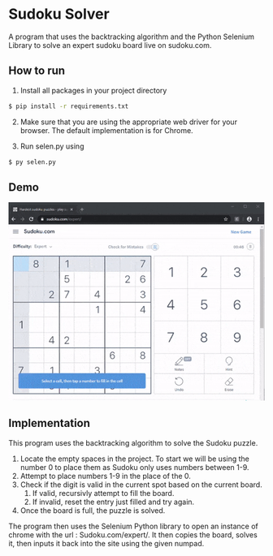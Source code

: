 # Sudoku Solver

A program that uses the backtracking algorithm and the Python Selenium Library to solve an expert sudoku board live on sudoku.com.

## How to run

1) Install all packages in your project directory

```bash
$ pip install -r requirements.txt
```

2) Make sure that you are using the appropriate web driver for your browser. The default implementation is for Chrome.

3) Run selen.py using

```bash 
$ py selen.py
```

## Demo

![Sudoku.com being solved!](img\full-gif-99comp.gif)

## Implementation

This program uses the backtracking algorithm to solve the Sudoku puzzle.

1) Locate the empty spaces in the project. To start we will be using the number 0 to place them as Sudoku only uses numbers between 1-9.
2) Attempt to place numbers 1-9 in the place of the 0.
3) Check if the digit is valid in the current spot based on the current board.
   1) If valid, recursivly attempt to fill the board.
   2) If invalid, reset the entry just filled and try again.
4) Once the board is full, the puzzle is solved.

The program then uses the Selenium Python library to open an instance of chrome with the url : Sudoku.com/expert/. It then copies the board, solves it, then inputs it back into the site using the given numpad.
